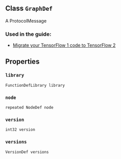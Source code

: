 

## Class  `GraphDef` 
A ProtocolMessage



### Used in the guide:

- [Migrate your TensorFlow 1 code to TensorFlow 2](https://tensorflow.google.cn/guide/migrate)



## Properties


###  `library` 
 `FunctionDefLibrary library` 



###  `node` 
 `repeated NodeDef node` 



###  `version` 
 `int32 version` 



###  `versions` 
 `VersionDef versions` 

